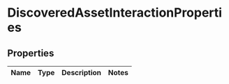 # DiscoveredAssetInteractionProperties

## Properties
Name | Type | Description | Notes
------------ | ------------- | ------------- | -------------
